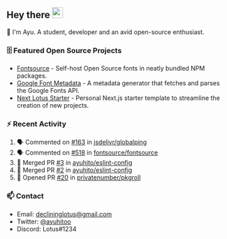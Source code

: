 ## Hey there <img src="https://media.giphy.com/media/hvRJCLFzcasrR4ia7z/giphy.gif" width="25" height="25">

📝 I'm Ayu. A student, developer and an avid open-source enthusiast.

### 🗄 Featured Open Source Projects

- [Fontsource](https://github.com/fontsource/fontsource) - Self-host Open Source fonts in neatly bundled NPM packages.
- [Google Font Metadata](https://github.com/fontsource/google-font-metadata) - A metadata generator that fetches and parses the Google Fonts API.
- [Next Lotus Starter](https://github.com/DecliningLotus/next-lotus-starter) - Personal Next.js starter template to streamline the creation of new projects.

### ⚡ Recent Activity

<!--START_SECTION:activity-->

1. 🗣 Commented on [#163](https://github.com/jsdelivr/globalping/issues/163) in [jsdelivr/globalping](https://github.com/jsdelivr/globalping)
2. 🗣 Commented on [#518](https://github.com/fontsource/fontsource/issues/518) in [fontsource/fontsource](https://github.com/fontsource/fontsource)
3. 🎉 Merged PR [#3](https://github.com/ayuhito/eslint-config/pull/3) in [ayuhito/eslint-config](https://github.com/ayuhito/eslint-config)
4. 🎉 Merged PR [#2](https://github.com/ayuhito/eslint-config/pull/2) in [ayuhito/eslint-config](https://github.com/ayuhito/eslint-config)
5. 💪 Opened PR [#20](https://github.com/privatenumber/pkgroll/pull/20) in [privatenumber/pkgroll](https://github.com/privatenumber/pkgroll)
<!--END_SECTION:activity-->

### 📫 Contact

- Email: declininglotus@gmail.com
- Twitter: [@ayuhitoo](https://twitter.com/ayuhitoo)
- Discord: Lotus#1234
